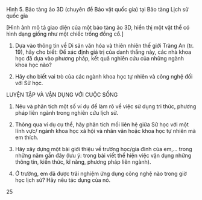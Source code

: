 Hình 5. Bảo tàng ảo 3D (chuyên đề Bảo vật quốc gia) tại Bảo tàng Lịch sử quốc gia

[Hình ảnh mô tả giao diện của một bảo tàng ảo 3D, hiển thị một vật thể có hình dạng giống như một chiếc trống đồng cổ.]

1. Dựa vào thông tin về Di sản văn hóa và thiên nhiên thế giới Tràng An (tr. 19), hãy cho biết: Để xác định giá trị của danh thắng này, các nhà khoa học đã dựa vào phương pháp, kết quả nghiên cứu của những ngành khoa học nào?

2. Hãy cho biết vai trò của các ngành khoa học tự nhiên và công nghệ đối với Sử học.

LUYỆN TẬP VÀ VẬN DỤNG VỚI CUỘC SỐNG

1. Nêu và phân tích một số ví dụ để làm rõ về việc sử dụng tri thức, phương pháp liên ngành trong nghiên cứu lịch sử.

2. Thông qua ví dụ cụ thể, hãy phân tích mối liên hệ giữa Sử học với một lĩnh vực/ ngành khoa học xã hội và nhân văn hoặc khoa học tự nhiên mà em thích.

1. Hãy xây dựng một bài giới thiệu về trường học/gia đình của em,... trong những năm gần đây (lưu ý: trong bài viết thể hiện việc vận dụng những thông tin, kiến thức, kĩ năng, phương pháp liên ngành).

2. Ở trường, em đã được trải nghiệm ứng dụng công nghệ nào trong giờ học lịch sử? Hãy nêu tác dụng của nó.

25